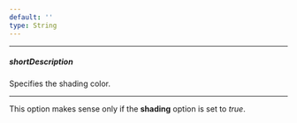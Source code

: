 ```yaml
---
default: ''
type: String
---
```

---
##### shortDescription
Specifies the shading color.

---
This option makes sense only if the **shading** option is set to *true*.